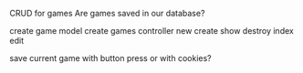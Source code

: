 CRUD for games
Are games saved in our database?

create game model
create games controller
new
create
show
destroy
index
edit


save current game with button press or with cookies?
